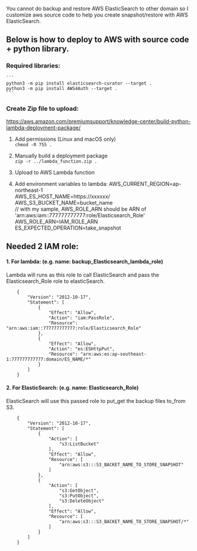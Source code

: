 You cannot do backup and restore AWS ElasticSearch to other domain so I customize aws source code to help you create snapshot/restore with AWS ElasticSearch.

## Below is how to deploy to AWS with source code + python library.
### Required libraries:
    ```
    python3 -m pip install elasticsearch-curator --target .
    python3 -m pip install AWS4Auth --target .
    ```
    
### Create Zip file to upload:
https://aws.amazon.com/premiumsupport/knowledge-center/build-python-lambda-deployment-package/   

1. Add permissions (Linux and macOS only)   
  ``
  chmod -R 755 .
  ``
2. Manually build a deployment package   
  ``
  zip -r ../lambda_function.zip .
  ``
3. Upload to AWS Lambda function

4. Add environment variables to lambda:
AWS_CURRENT_REGION=ap-northeast-1   
AWS_ES_HOST_NAME=https://xxxxxx/   
AWS_S3_BUCKET_NAME=bucket_name   
// with my sample, AWS_ROLE_ARN should be ARN of 'arn:aws:iam::777777777777:role/Elasticsearch_Role'
AWS_ROLE_ARN=IAM_ROLE_ARN      
ES_EXPECTED_OPERATION=take_snapshot   

## Needed 2 IAM role:
#### 1. For lambda: (e.g. name: backup_Elasticsearch_lambda_role) 
Lambda will runs as this role to call ElasticSearch and pass the Elasticsearch_Role role to elasticSearch.
```
    {
        "Version": "2012-10-17",
        "Statement": [
            {
                "Effect": "Allow",
                "Action": "iam:PassRole",
                "Resource": "arn:aws:iam::777777777777:role/Elasticsearch_Role"
            },
            {
                "Effect": "Allow",
                "Action": "es:ESHttpPut",
                "Resource": "arn:aws:es:ap-southeast-1:777777777777:domain/ES_NAME/*"
            }
        ]
    }
```


#### 2. For ElasticSearch: (e.g. name: Elasticsearch_Role)
ElasticSearch will use this passed role to put_get the backup files to_from S3. 
```
    {
        "Version": "2012-10-17",
        "Statement": [
            {
                "Action": [
                    "s3:ListBucket"
                ],
                "Effect": "Allow",
                "Resource": [
                    "arn:aws:s3:::S3_BACKET_NAME_TO_STORE_SNAPSHOT"
                ]
            },
            {
                "Action": [
                    "s3:GetObject",
                    "s3:PutObject",
                    "s3:DeleteObject"
                ],
                "Effect": "Allow",
                "Resource": [
                    "arn:aws:s3:::S3_BACKET_NAME_TO_STORE_SNAPSHOT/*"
                ]
            }
        ]
    }
```
